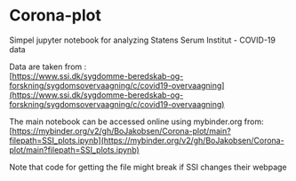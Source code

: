 # Corona-plot

Simpel jupyter notebook for analyzing Statens Serum Institut - COVID-19 data

Data are taken from :  
[https://www.ssi.dk/sygdomme-beredskab-og-forskning/sygdomsovervaagning/c/covid19-overvaagning](https://www.ssi.dk/sygdomme-beredskab-og-forskning/sygdomsovervaagning/c/covid19-overvaagning)


The main notebook can be accessed online using mybinder.org from:  
[https://mybinder.org/v2/gh/BoJakobsen/Corona-plot/main?filepath=SSI_plots.ipynb](https://mybinder.org/v2/gh/BoJakobsen/Corona-plot/main?filepath=SSI_plots.ipynb)

Note that code for getting the file might break if SSI changes their webpage


